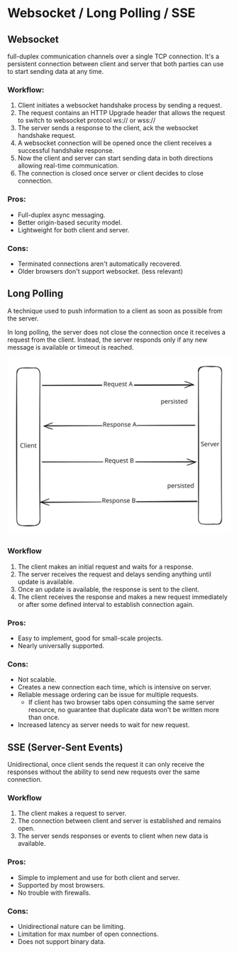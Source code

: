 # Websocket / Long Polling / SSE

## Websocket

full-duplex communication channels over a single TCP connection. It's a persistent connection between client and server that both parties can use to start sending data at any time.

### Workflow:

1. Client initiates a websocket handshake process by sending a request.
2. The request contains an HTTP Upgrade header that allows the request to switch to websocket protocol ws:// or wss://
3. The server sends a response to the client, ack the websocket handshake request.&#x20;
4. A websocket connection will be opened once the client receives a successful handshake response.
5. Now the client and server can start sending data in both directions allowing real-time communication.
6. The connection is closed once server or client decides to close connection.

### Pros:

* Full-duplex async messaging.
* Better origin-based security model.
* Lightweight for both client and server.

### Cons:

* Terminated connections aren't automatically recovered.
* Older browsers don't support websocket. (less relevant)

## Long Polling

A technique used to push information to a client as soon as possible from the server.&#x20;

In long polling, the server does not close the connection once it receives a request from the client. Instead, the server responds only if any new message is available or timeout is reached.

<img src="../../.gitbook/assets/file.excalidraw (1) (1) (1) (1).svg" alt="" class="gitbook-drawing">

### Workflow

1. The client makes an initial request and waits for a response.
2. The server receives the request and delays sending anything until update is available.
3. Once an update is available, the response is sent to the client.
4. The client receives the response and makes a new request immediately or after some defined interval to establish connection again.

### Pros:

* Easy to implement, good for small-scale projects.
* Nearly universally supported.

### Cons:

* Not scalable.
* Creates a new connection each time, which is intensive on server.
* Reliable message ordering can be issue for multiple requests.
  * If client has two browser tabs open consuming the same server resource, no guarantee that duplicate data won't be written more than once.
* Increased latency as server needs to wait for new request.

## SSE (Server-Sent Events)

Unidirectional, once client sends the request it can only receive the responses without the ability to send new requests over the same connection.

### Workflow

1. The client makes a request to server.
2. The connection between client and server is established and remains open.
3. The server sends responses or events to client when new data is available.

### Pros:

* Simple to implement and use for both client and server.
* Supported by most browsers.
* No trouble with firewalls.

### Cons:

* Unidirectional nature can be limiting.
* Limitation for max number of open connections.
* Does not support binary data.
